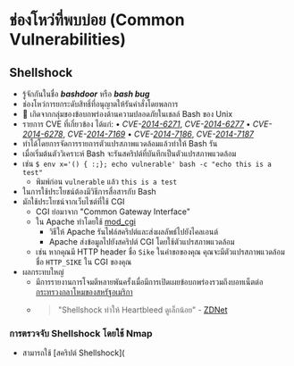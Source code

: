 
# ช่องโหว่ที่พบบ่อย (Common Vulnerabilities)

## Shellshock

- รู้จักกันในชื่อ ***bashdoor*** หรือ ***bash bug***
- ช่องโหว่การยกระดับสิทธิ์ที่อนุญาตให้รันคำสั่งโดยพลการ
- 📝 เกิดจากกลุ่มของข้อบกพร่องด้านความปลอดภัยในเชลล์ Bash ของ Unix
- รายการ CVE ที่เกี่ยวข้อง ได้แก่: • *CVE-[2014-6271](https://cve.mitre.org/cgi-bin/cvename.cgi?name=CVE-2014-6271)*, *CVE-[2014-6277](https://cve.mitre.org/cgi-bin/cvename.cgi?name=CVE-2014-6277)* • *CVE-[2014-6278](https://cve.mitre.org/cgi-bin/cvename.cgi?name=2014-6278)*, *CVE-[2014-7169](https://cve.mitre.org/cgi-bin/cvename.cgi?name=CVE-2014-7169)* • *CVE-[2014-7186](https://cve.mitre.org/cgi-bin/cvename.cgi?name=CVE-2014-7186)*, *CVE-[2014-7187](https://cve.mitre.org/cgi-bin/cvename.cgi?name=CVE-2014-7187)*
- ทำได้โดยการจัดการรายการตัวแปรสภาพแวดล้อมแล้วทำให้ Bash รัน
- เมื่อเริ่มต้นตัววิเคราะห์ Bash จะรันสคริปต์ที่บันทึกเป็นตัวแปรสภาพแวดล้อม
- เช่น `$ env x='() { :;}; echo vulnerable' bash -c "echo this is a test"`
  - พิมพ์ก่อน `vulnerable` แล้ว `this is a test`
- ในการใช้ประโยชน์ต้องมีวิธีการสื่อสารกับ Bash
- มักใช้ประโยชน์จากเว็บไซต์ที่ใช้ CGI
  - CGI ย่อมาจาก "Common Gateway Interface"
  - ใน Apache ทำโดยใช้ [mod_cgi](https://httpd.apache.org/docs/2.4/mod/mod_cgi.html)
    - วิธีให้ Apache รันไฟล์สคริปต์และส่งผลลัพธ์ไปยังไคลเอนต์
    - Apache ส่งข้อมูลไปยังสคริปต์ CGI โดยใช้ตัวแปรสภาพแวดล้อม
  - เช่น หากคุณมี HTTP header ชื่อ `Sike` ในคำขอของคุณ คุณจะมีตัวแปรสภาพแวดล้อมชื่อ `HTTP_SIKE` ใน CGI ของคุณ
- ผลกระทบใหญ่
  - มีการรายงานการโจมตีหลายพันครั้งเมื่อมีการเปิดเผยข้อบกพร่องรวมถึงบอทเน็ตต่อ [กระทรวงกลาโหมของสหรัฐอเมริกา](https://en.wikipedia.org/wiki/Shellshock_(software_bug)#cite_note-IT-20140926-JS-10)
  - > "Shellshock ทำให้ Heartbleed ดูเล็กน้อย" - [ZDNet](https://www.zdnet.com/shellshock-makes-heartbleed-look-insignificant-7000034143/)

### การตรวจจับ Shellshock โดยใช้ Nmap

- สามารถใช้ [สคริปต์ Shellshock](
